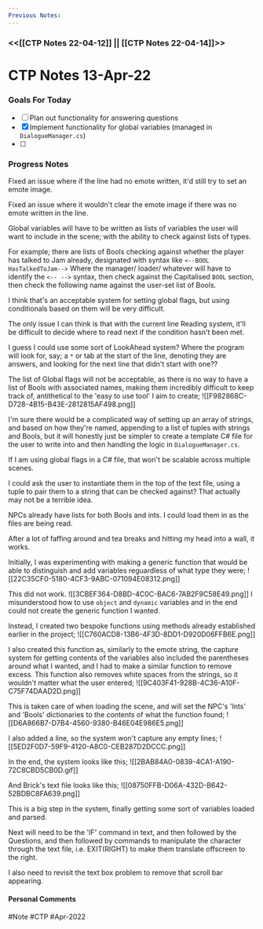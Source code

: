 ```yaml
---
Previous Notes: 
---
```

### <<[[CTP Notes 22-04-12]] || [[CTP Notes 22-04-14]]>> ###


# CTP Notes 13-Apr-22

### Goals For Today
- [ ] Plan out functionality for answering questions
- [x] Implement functionality for global variables (managed in `DialogueManager.cs`)
- [ ] 

### Progress Notes
Fixed an issue where if the line had no emote written, it'd still try to set an emote image.

Fixed an issue where it wouldn't clear the emote image if there was no emote written in the line.

Global variables will have to be written as lists of variables the user will want to include in the scene; with the ability to check against lists of types.

For example; there are lists of Bools checking against whether the player has talked to Jam already, designated with syntax like `<--BOOL HasTalkedToJam-->` Where the manager/ loader/ whatever will have to identify the `<-- -->` syntax, then check against the Capitalised `BOOL` section, then check the following name against the user-set list of Bools. 

I think that's an acceptable system for setting global flags, but using conditionals based on them will be very difficult.

The only issue I can think is that with the current line Reading system, it'll be difficult to decide where to read next if the condition hasn't been met.

I guess I could use some sort of LookAhead system? Where the program will look for, say; a `*` or tab at the start of the line, denoting they are answers, and looking for the next line that didn't start with one??

The list of Global flags will not be acceptable, as there is no way to have a list of Bools with associated names, making them incredibly difficult to keep track of, antithetical to the 'easy to use tool' I aim to create;
![[F982868C-D728-4B15-B43E-2812815AF498.png]]

I'm sure there would be a complicated way of setting up an array of strings, and based on how they're named, appending to a list of tuples with strings and Bools, but it will honestly just be simpler to create a template C# file for the user to write into and then handling the logic in `DialogueManager.cs`.

If I am using global flags in a C# file, that won't be scalable across multiple scenes. 

I could ask the user to instantiate them in the top of the text file, using a tuple to pair them to a string that can be checked against? That actually may not be a terrible idea.

NPCs already have lists for both Bools and ints. I could load them in as the files are being read.

After a lot of faffing around and tea breaks and hitting my head into a wall, it works.

Initially, I was experimenting with making a generic function that would be able to distinguish and add variables reguardless of what type they were;
![[22C35CF0-5180-4CF3-9ABC-071094E08312.png]]

This did not work.
![[3CBEF364-D8BD-4C0C-BAC6-7AB2F9C58E49.png]]
I misunderstood how to use `object` and `dynamic` variables and in the end could not create the generic function I wanted.

Instead, I created two bespoke functions using methods already established earlier in the project;
![[C760ACD8-13B6-4F3D-8DD1-D920D06FFB6E.png]]

I also created this function as, similarly to the emote string, the capture system for getting contents of the variables also included the parentheses around what I wanted, and I had to make a similar function to remove excess. This function also removes white spaces from the strings, so it wouldn't matter what the user entered;
![[9C403F41-928B-4C36-A10F-C75F74DAAD2D.png]]

This is taken care of when loading the scene, and will set the NPC's 'Ints' and 'Bools' dictionaries to the contents of what the function found; 
![[D6A866B7-D7B4-4560-9380-B46E04E986E5.png]]

I also added a line, so the system won't capture any empty lines;
![[5ED2F0D7-59F9-4120-A8C0-CEB287D2DCCC.png]]

In the end, the system looks like this;
![[2BAB84A0-0839-4CA1-A190-72C8CBD5CB0D.gif]]

And Brick's text file looks like this;
![[08750FFB-D06A-432D-B642-52BDBC8FA639.png]]

This is a big step in the system, finally getting some sort of variables loaded and parsed. 

Next will need to be the 'IF' command in text, and then followed by the Questions, and then followed by commands to manipulate the character through the text file, i.e. EXIT(RIGHT) to make them translate offscreen to the right.

I also need to revisit the text box problem to remove that scroll bar appearing.


#### Personal Comments


#Note #CTP #Apr-2022